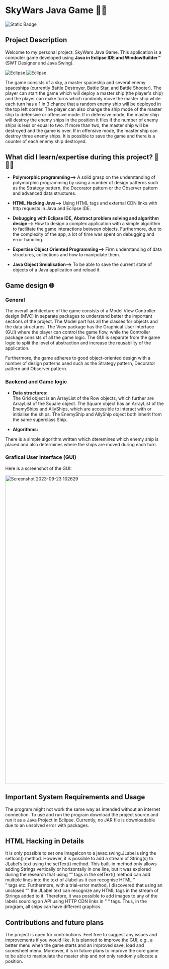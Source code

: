 # SkyWars Java Game 👾🚀

![Static Badge](https://img.shields.io/badge/Version%20-%20v1.1.0%20-%20%20%2315202b%20)

## Project Description 
Welcome to my personal project: SkyWars Java Game. This application is a computer game developed using **Java in Eclipse IDE and WindowBuilder™** (SWT Designer and Java Swing).

![Eclipse](https://img.shields.io/badge/Eclipse-2C2255?style=for-the-badge&logo=eclipse&logoColor=white)
![Eclipse](https://img.shields.io/badge/Java-ED8B00?style=for-the-badge&logo=openjdk&logoColor=white)

The game consists of a sky, a master spaceship and several enemy spaceships (currently Battle Destroyer, Battle Star, and Battle Shooter). The player can start the game which will deploy a master ship (the player's ship) and the player can make turns which randomly move the master ship while each turn has a 1 in 3 chance that a random enemy ship will be deployed in the top left corner. The player can also change the ship mode of the master ship to defensive or offensive mode. If in defensive mode, the master ship will destroy the enemy ships in the position it flies if the number of enemy ships is less or equal to two. If more than two, the master ship will be destroyed and the game is over. If in offensive mode, the master ship can destroy three enemy ships. It is possible to save the game and there is a counter of each enemy ship destroyed. 

## What did I learn/expertise during this project? 📖 👨‍🎓

* **Polymorphic programming-->**
A solid grasp on the understanding of polymorphic programming by using a number of design patterns such as the Strategy pattern, the Decorator pattern or the Observer pattern and advanced data structures.

* **HTML Hacking Java-->** Using HTML tags and external CDN links with http requests in Java and Eclipse IDE.

* **Debugging with Eclipse IDE, Abstract problem solving and algorithm design-->**
How to design a complex application with a simple algorithm to facilitate the game interactions between objects. Furthermore, due to the complexity of the app, a lot of time was spent on debugging and error handling. 

* **Expertise Object Oriented Programming-->**
Firm understanding of data structures, collections and how to manipulate them. 

* **Java Object Sreialisation-->**
To be able to save the current state of objects of a Java application and reload it.    

## Game design 🌐

### General 
The overall architecture of the game consists of a Model View Controller design (MVC) in separate packages to understand better the important sections of the project. The Model part has all the classes for objects and the data structures. The View package has the Graphical User Interface (GUI) where the player can control the game flow, while the Controller package consists of all the game logic. The GUI is separate from the game logic to split the level of abstraction and increase the reusability of the application. 

Furthermore, the game adheres to good object-oriented design with a number of design patterns used such as the Strategy pattern, Decorator pattern and Observer pattern. 

### Backend and Game logic 
* **Data structures:**  
The Grid object is an ArrayList of the Row objects, which further are ArrayList of the Square object. The Square object has an ArrayList of the EnemyShips and AllyShips, which are accessible to interact with or initialise the ships. The EnemyShip and AllyShip object both inherit from the same superclass Ship.

* **Algorithms:**

There is a simple algorithm written which dteremines which enemy ship is placed and also determines where the ships are moved during each turn.  

### Grafical User Interface (GUI)
Here is a screenshot of the GUI: 

<img width="980" alt="Screenshot 2023-09-23 102629" src="https://github.com/aron-radvanyi/SkyWars_GAME/assets/108479744/73f670f4-75d9-4d59-80b8-fc382efc3fa3">

## Important System Requirements and Usage
The program might not work the same way as intended without an internet connection. To use and run the program download the project source and run it as a Java Project in Eclipse. Currently, no JAR file is downloadable due to an unsolved error with packages. 


## HTML Hacking in Details

It is only possible to set one ImageIcon to a javax.swing.JLabel using the setIcon() method. However, it is possible to add a stream of String(s) to JLabel’s text using the setText() method. This built-in method only allows adding Strings vertically or horizontally in one line, but it was explored during the research that using “<html>” tags in the setText() method can add multiple lines into the text of Jlabel as it can recognise HTML “<br/>” tags etc. Furthermore, with a trial-error method, I discovered that using an unclosed “<html>” the JLabel text can recognize any HTML tags in the stream of Strings added to it. Therefore, it was possible to add images to any of the labels sourcing an API using HTTP CDN links in “<img> “ tags. Thus, in the program, all ships can have different graphics.

## Contributions and future plans

The project is open for contributions. Feel free to suggest any issues and improvements if you would like. It is planned to improve the GUI, e.g., a better menu when the game starts and an improved save, load and scoresheet menu. Moreover, it is in future plans to improve the core game to be able to manipulate the master ship and not only randomly allocate a position.  






